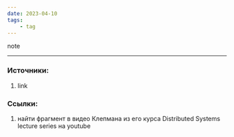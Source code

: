 ```yaml
---
date: 2023-04-10
tags:
    - tag
---
```


note

---

### Источники:
1. link

### Ссылки:
1. найти фрагмент в видео Клепмана из его курса Distributed Systems lecture series на youtube